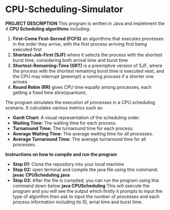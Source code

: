 # CPU-Scheduling-Simulator

**PROJECT DESCRIPTION**
This program is written in Java and impletment the 4 **CPU Scheduling algorithms** including: 
1. **First-Come First-Served (FCFS)** an algorithms that executes processes in the order they arrive, with the first process arriving first being executed first
2. **Shortest-Job-First (SJF)** where it selects the process with the shortest burst time, considering both arrival time and burst time
3. **Shortest-Remaining-Time (SRT)** is a preemptive version of SJF, where the process with the shortest remaining burst time is executed next, and the CPU may interrupt (preempt) a running process if a shorter one arrives 
4. **Round Robin (RR)** gives CPU time equally among processes, each getting a fixed time slice(quantum).

The program simulates the execution of processes in a CPU scheduling scenario. It calculates various metrics such as:
  - **Gantt Chart:** A visual representation of the scheduling order.
  - **Waiting Time:** The waiting time for each process.
  - **Turnaround Time:** The turnaround time for each process.
  - **Average Waiting Time:** The average waiting time for all processes.
  - **Average Turnaround Time:** The average turnaround time for all processes.

**Instructions on how to compile and run the program**
  - **Step 01:** Clone the repository into your local machine
  - **Step 02:** open terminal and compile the java file using this command:
    **javac CPUScheduling.java**
  - **Step 03:** After the file is compiled, you can run the program using this command down below
    **java CPUScheduling**
    This will execute the program and you will see the output which firstly it prompts to input the type of algorithm then ask to input the number of processes and each process information including its ID, arrial time and burst time.
          
